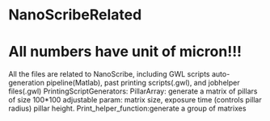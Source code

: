 # NanoScribeRelated
# All numbers have unit of micron!!!
All the files are related to NanoScribe, including GWL scripts auto-generation pipeline(Matlab), past printing scripts(.gwl), and jobhelper files(.gwl)
PrintingScriptGenerators:
  PillarArray: generate a matrix of pillars of size 100*100 
               adjustable param: matrix size, 
                                 exposure time (controls pillar radius)
                                 pillar height.
  Print_helper_function:generate a group of matrixes
  
